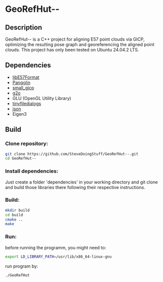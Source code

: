 # GeoRefHut--

## Description
GeoRefHut-- is a C++ project for aligning E57 point clouds via GICP, optimizing the resulting pose graph and georeferencing the aligned point clouds. This project has only been tested on Ubuntu 24.04.2 LTS.

## Dependencies
- [libE57Format](https://github.com/asmaloney/libE57Format)
- [Pangolin](https://github.com/stevenlovegrove/Pangolin)
- [small_gicp](https://github.com/koide3/small_gicp)
- [g2o](https://github.com/RainerKuemmerle/g2o)
- GLU (OpenGL Utility Library)
- [tinyfiledialogs](https://github.com/native-toolkit/libtinyfiledialogs)
- [json](https://github.com/nlohmann/json)
- Eigen3


## Build
### Clone repository:
```bash
git clone https://github.com/SteveDoingStuff/GeoRefHut--.git
cd GeoRefHut--
```
### Install dependencies:
Just create a folder 'dependencies' in your working directory and git clone and build those libraries there following their respective instructions.

### Build:
```bash
mkdir build
cd build
cmake ..
make
```
### Run:
before running the programm, you might need to:
```bash
export LD_LIBRARY_PATH=/usr/lib/x86_64-linux-gnu
```
run program by:
```bash
./GeoRefHut
```
